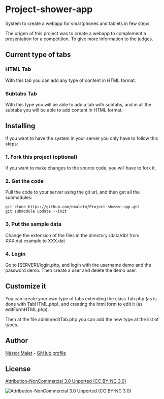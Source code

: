 Project-shower-app
==================

System to create a webapp for smartphones and tablets in few steps. 

The origen of this project was to create a webapp to complement a presentation for a competition. To give more information to the judges.


## Current type of tabs

### HTML Tab

With this tab you can add any type of content in HTML format.

### Subtabs Tab

With this type you will be able to add a tab with subtabs, and in all the subtabs you will be able to add content in HTML format.

## Installing

If you want to have the system in your server you only have to follow this steps:

### 1. Fork this project (optional)

If you want to make changes to the source code, you will have to fork it.

### 2. Get the code

Pull the code to your server using the git url, and then get all the submodules:
```
git clone https://github.com/nmaletm/Project-shower-app.git
git submodule update --init
```
### 3. Put the sample data

Change the extension of the files in the directory /data/db/ from XXX.dat.example  to XXX.dat

### 4. Login

Go to [SERVER]/login.php, and login with the username demo and the password demo. Then create a user and delete the demo user.

## Customize it
 
You can create your own type of tabs extending the class Tab.php (as is done with TabHTML.php), and creating the html form to edit it (as editFormHTML.php).

Then at the file admin/editTab.php you can add the new type at the list of types.

## Author

[Néstor Malet][0] - [GitHub profile][1]

## License
[Attribution-NonCommercial 3.0 Unported (CC BY-NC 3.0)][3]

![Attribution-NonCommercial 3.0 Unported (CC BY-NC 3.0)][2]


 [0]: http://www.storn.es/en/home
 [1]: https://github.com/nmaletm
 [2]: http://i.creativecommons.org/l/by-nc/3.0/88x31.png
 [3]: http://creativecommons.org/licenses/by-nc/3.0/

